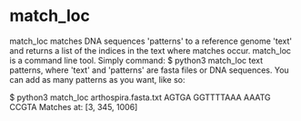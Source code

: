 # match_loc

match_loc matches DNA sequences 'patterns' to a reference genome 'text' and returns a list of the indices in the text where matches occur.
match_loc is a command line tool. Simply command:
$ python3 match_loc text patterns,
where 'text' and 'patterns' are fasta files or DNA sequences. You can add as many patterns as you want, like so:

$ python3 match_loc arthospira.fasta.txt AGTGA GGTTTTAAA AAATG CCGTA
Matches at: [3, 345, 1006]
